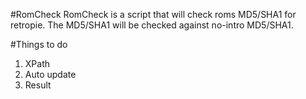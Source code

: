 #RomCheck
RomCheck is a script that will check roms MD5/SHA1 for retropie.
The MD5/SHA1 will be checked against no-intro MD5/SHA1.

#Things to do
1. XPath
2. Auto update
3. Result

